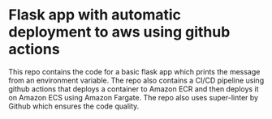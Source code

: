 # Flask app with automatic deployment to aws using github actions

This repo contains the code for a basic flask app which prints the message from an environment variable. The repo also contains a CI/CD pipeline using github actions that deploys a container to Amazon ECR and then deploys it on Amazon ECS using Amazon Fargate. The repo also uses super-linter by Github which ensures the code quality.